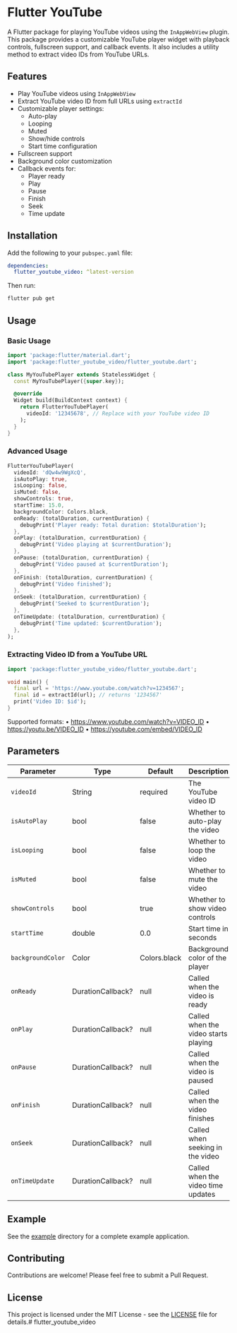 # Flutter YouTube

A Flutter package for playing YouTube videos using the `InAppWebView` plugin. This package provides a customizable YouTube player widget with playback controls, fullscreen support, and callback events. It also includes a utility method to extract video IDs from YouTube URLs.

## Features

- Play YouTube videos using `InAppWebView`
- Extract YouTube video ID from full URLs using `extractId`
- Customizable player settings:
  - Auto-play
  - Looping
  - Muted
  - Show/hide controls
  - Start time configuration
- Fullscreen support
- Background color customization
- Callback events for:
  - Player ready
  - Play
  - Pause
  - Finish
  - Seek
  - Time update

## Installation

Add the following to your `pubspec.yaml` file:

```yaml
dependencies:
  flutter_youtube_video: ^latest-version
```

Then run:

```bash
flutter pub get
```

## Usage

### Basic Usage

```dart
import 'package:flutter/material.dart';
import 'package:flutter_youtube_video/flutter_youtube.dart';

class MyYouTubePlayer extends StatelessWidget {
  const MyYouTubePlayer({super.key});

  @override
  Widget build(BuildContext context) {
    return FlutterYouTubePlayer(
      videoId: '12345678', // Replace with your YouTube video ID
    );
  }
}
```


### Advanced Usage

```dart
FlutterYouTubePlayer(
  videoId: 'dQw4w9WgXcQ',
  isAutoPlay: true,
  isLooping: false,
  isMuted: false,
  showControls: true,
  startTime: 15.0,
  backgroundColor: Colors.black,
  onReady: (totalDuration, currentDuration) {
    debugPrint('Player ready: Total duration: $totalDuration');
  },
  onPlay: (totalDuration, currentDuration) {
    debugPrint('Video playing at $currentDuration');
  },
  onPause: (totalDuration, currentDuration) {
    debugPrint('Video paused at $currentDuration');
  },
  onFinish: (totalDuration, currentDuration) {
    debugPrint('Video finished');
  },
  onSeek: (totalDuration, currentDuration) {
    debugPrint('Seeked to $currentDuration');
  },
  onTimeUpdate: (totalDuration, currentDuration) {
    debugPrint('Time updated: $currentDuration');
  },
);
```

### Extracting Video ID from a YouTube URL

```dart
import 'package:flutter_youtube_video/flutter_youtube.dart';

void main() {
  final url = 'https://www.youtube.com/watch?v=1234567';
  final id = extractId(url); // returns '1234567'
  print('Video ID: $id');
}
```
Supported formats:
	•	https://www.youtube.com/watch?v=VIDEO_ID
	•	https://youtu.be/VIDEO_ID
	•	https://youtube.com/embed/VIDEO_ID


## Parameters

| Parameter         | Type                | Default        | Description                              |
|------------------|---------------------|----------------|------------------------------------------|
| `videoId`        | String              | required       | The YouTube video ID                     |
| `isAutoPlay`     | bool                | false          | Whether to auto-play the video           |
| `isLooping`      | bool                | false          | Whether to loop the video                |
| `isMuted`        | bool                | false          | Whether to mute the video                |
| `showControls`   | bool                | true           | Whether to show video controls           |
| `startTime`      | double              | 0.0            | Start time in seconds                    |
| `backgroundColor`| Color               | Colors.black   | Background color of the player           |
| `onReady`        | DurationCallback?   | null           | Called when the video is ready           |
| `onPlay`         | DurationCallback?   | null           | Called when the video starts playing     |
| `onPause`        | DurationCallback?   | null           | Called when the video is paused          |
| `onFinish`       | DurationCallback?   | null           | Called when the video finishes           |
| `onSeek`         | DurationCallback?   | null           | Called when seeking in the video         |
| `onTimeUpdate`   | DurationCallback?   | null           | Called when the video time updates       |


## Example

See the [example](example) directory for a complete example application.

## Contributing

Contributions are welcome! Please feel free to submit a Pull Request.

## License

This project is licensed under the MIT License - see the [LICENSE](LICENSE) file for details.# flutter_youtube_video
